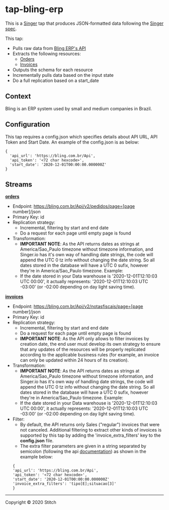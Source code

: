 # tap-bling-erp

This is a [Singer](https://singer.io) tap that produces JSON-formatted data
following the [Singer
spec](https://github.com/singer-io/getting-started/blob/master/docs/SPEC.md).

This tap:

- Pulls raw data from [Bling ERP's API](https://ajuda.bling.com.br/hc/pt-br/categories/360002186394-API-para-Desenvolvedores)
- Extracts the following resources:
  - [Orders](https://ajuda.bling.com.br/hc/pt-br/articles/360046424094-GET-pedidos)
  - [Invoices](https://ajuda.bling.com.br/hc/pt-br/articles/360046379394-GET-notasfiscais)
- Outputs the schema for each resource
- Incrementally pulls data based on the input state 
- Do a full replication based on a start_date

## Context
Bling is an ERP system used by small and medium companies in Brazil.

## Configuration

This tap requires a config.json which specifies details about API URL, API Token and Start Date. An example of the config.json is as below:
```
{
  'api_url': 'https://bling.com.br/Api',
  'api_token': '<72 char hexcode>',
  'start_date': '2020-12-01T00:00:00.000000Z'
}
```

## Streams

[**orders**](https://ajuda.bling.com.br/hc/pt-br/articles/360046424094-GET-pedidos)
- Endpoint: https://bling.com.br/Api/v2/pedidos/page=[page number]/json
- Primary Key: id
- Replication strategy:
    - Incremental, filtering by start and end date
    - Do a request for each page until empty page is found
- Transformation:
    - **IMPORTANT NOTE**: As the API returns dates as strings at America/Sao_Paulo timezone without timezone information, and Singer.io has it's own way of handling date strings, the code will append the UTC 0 tz info without changing the date string. So all dates stored in the database will have a UTC 0 sufix, however they're in America/Sao_Paulo timezone. Example:
    - If the date stored in your Data warehouse is '2020-12-01T12:10:03 UTC 00:00', it actually represents:  '2020-12-01T12:10:03 UTC -03:00' (or -02:00 depending on day light saving time).

[**invoices**](https://ajuda.bling.com.br/hc/pt-br/articles/360046379394-GET-notasfiscais)
- Endpoint: https://bling.com.br/Api/v2/notasfiscais/page=[page number]/json
- Primary Key: id
- Replication strategy:
    - Incremental, filtering by start and end date
    - Do a request for each page until empty page is found
    - **IMPORTANT NOTE**: As the API only allows to filter invoices by creation date, the end user must develop its own strategy to ensure that any updates of the resources will be properly replicated according to the applicable business rules (for example, an invoice can only be updated within 24 hours of its creation).
- Transformation:
    - **IMPORTANT NOTE**: As the API returns dates as strings at America/Sao_Paulo timezone without timezone information, and Singer.io has it's own way of handling date strings, the code will append the UTC 0 tz info without changing the date string. So all dates stored in the database will have a UTC 0 sufix, however they're in America/Sao_Paulo timezone. Example:
    - If the date stored in your Data warehouse is '2020-12-01T12:10:03 UTC 00:00', it actually represents:  '2020-12-01T12:10:03 UTC -03:00' (or -02:00 depending on day light saving time).
- Filter:
    - By default, the API returns only Sales ("regular") invoices that were not canceled. Additional filtering to extract other kinds of invoices is supported by this tap by adding the 'invoice_extra_filters' key to the **config.json** file.
    - The extra filter parameters are given in a string separated by semicolon (following the api [documentation](https://ajuda.bling.com.br/hc/pt-br/articles/360046379394-GET-notasfiscais)) as shown in the example below:
    ```
  {
    'api_url': 'https://bling.com.br/Api',
    'api_token': '<72 char hexcode>',
    'start_date': '2020-12-01T00:00:00.000000Z'
    'invoice_extra_filters': 'tipo[E];situacao[3]'
  }
  ```

---

Copyright &copy; 2020 Stitch
